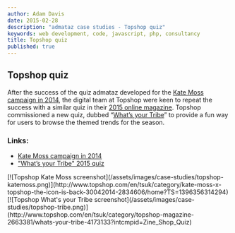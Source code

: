 ```yaml
---
author: Adam Davis  
date: 2015-02-28  
description: "admataz case studies - Topshop quiz"
keywords: web development, code, javascript, php, consultancy
title: Topshop quiz
published: true
---
```


## Topshop quiz
After the success of the quiz admataz developed for the [Kate Moss campaign in 2014](http://www.topshop.com/en/tsuk/category/kate-moss-x-topshop-the-icon-is-back-30042014-2834606/home?TS=1396356314294), the digital team at Topshop were keen to repeat the success with a similar quiz in their [2015 online magazine](http://www.topshop.com/en/tsuk/category/magazine-3933384/home). Topshop commissioned a new quiz, dubbed “[What’s your Tribe](http://www.topshop.com/en/tsuk/category/topshop-magazine-2663381/whats-your-tribe-4173133?intcmpid=Zine_Shop_Quiz)” to provide a fun way for users to browse the themed trends for the season.

### Links: 
- [Kate Moss campaign in 2014](http://www.topshop.com/en/tsuk/category/kate-moss-x-topshop-the-icon-is-back-30042014-2834606/home?TS=1396356314294)
- ["What’s your Tribe" 2015 quiz](http://www.topshop.com/en/tsuk/category/topshop-magazine-2663381/whats-your-tribe-4173133?intcmpid=Zine_Shop_Quiz)


<div class="screenshots">
[![Topshop Kate Moss screenshot](/assets/images/case-studies/topshop-katemoss.png)](http://www.topshop.com/en/tsuk/category/kate-moss-x-topshop-the-icon-is-back-30042014-2834606/home?TS=1396356314294)
[![Topshop What's your Tribe screenshot](/assets/images/case-studies/topshop-tribe.png)](http://www.topshop.com/en/tsuk/category/topshop-magazine-2663381/whats-your-tribe-4173133?intcmpid=Zine_Shop_Quiz)
</div>
